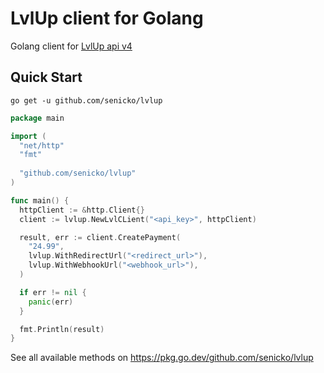 # LvlUp client for Golang

Golang client for [LvlUp api v4](https://api.lvlup.pro/v4/redoc)

## Quick Start
`go get -u github.com/senicko/lvlup`

```go
package main

import (
  "net/http"
  "fmt"
  
  "github.com/senicko/lvlup"
)

func main() {
  httpClient := &http.Client{}
  client := lvlup.NewLvlCLient("<api_key>", httpClient)

  result, err := client.CreatePayment(
    "24.99",
    lvlup.WithRedirectUrl("<redirect_url>"),
    lvlup.WithWebhookUrl("<webhook_url>"),
  )

  if err != nil {
    panic(err)
  }

  fmt.Println(result)
}
```

See all available methods on https://pkg.go.dev/github.com/senicko/lvlup
